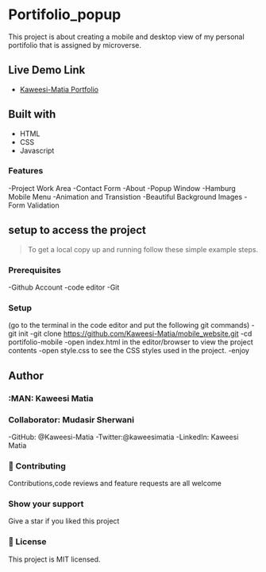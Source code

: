 # Portifolio_popup


This project is about creating a mobile and desktop view of my personal portifolio that is assigned by microverse. 

## Live Demo Link

- [Kaweesi-Matia Portfolio](https://sunny-narwhal-ee25e7.netlify.app)

## Built with

- HTML
- CSS
- Javascript

### Features

-Project Work Area
-Contact Form
-About
-Popup Window
-Hamburg Mobile Menu
-Animation and Transistion 
-Beautiful Background Images
-Form Validation

## setup to access the project

> To get a local copy up and running follow these simple example steps.

### Prerequisites

-Github Account
-code editor
-Git

### Setup

(go to the terminal in the code editor and put the following git commands)
-git init
-git clone https://github.com/Kaweesi-Matia/mobile_website.git
-cd portifolio-mobile
-open index.html in the editor/browser to view the project contents
-open style.css to see the CSS styles used in the project.
-enjoy

## Author


### :MAN: Kaweesi Matia
### Collaborator: Mudasir Sherwani

-GitHub: @Kaweesi-Matia
-Twitter:@kaweesimatia
-LinkedIn: Kaweesi Matia

### :handshake: Contributing

Contributions,code reviews and feature requests are all welcome

### Show your support

Give a star if you liked this project

### :memo: License

This project is MIT licensed.